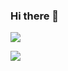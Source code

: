 ### Hi there 👋

![](https://github-readme-stats.vercel.app/api?username=objectivezt&show_icons=true&theme=radical)

![](https://github-readme-stats.vercel.app/api/top-langs/?username=objectivezt&layout=compact)

<!--
**Objectivezt/Objectivezt** is a ✨ _special_ ✨ repository because its `README.md` (this file) appears on your GitHub profile.

Here are some ideas to get you started:

- 🔭 I’m currently working on ...
- 🌱 I’m currently learning ...
- 👯 I’m looking to collaborate on ...
- 🤔 I’m looking for help with ...
- 💬 Ask me about ...
- 📫 How to reach me: ...
- 😄 Pronouns: ...
- ⚡ Fun fact: ...
-->
